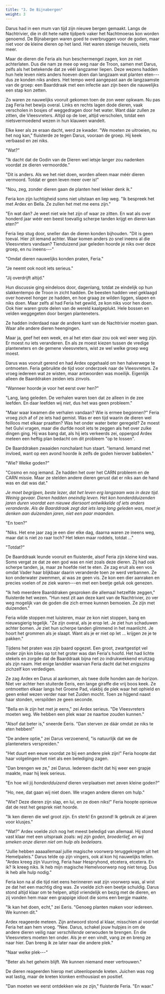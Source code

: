 ```yaml
---
title: "3. De Bijnabergen"
weight: 3
---
```


Darus had in een mum van tijd zijn nieuwe bergen gemaakt. Langs de Nachtrivier, die in dit hete natte tijdperk vaker het Nachtmoeras kon worden genoemd. De Bijnabergen waren goed te overbruggen voor de goden, maar niet voor de kleine dieren op het land. Het waren stenige heuvels, niets meer.

Maar de dieren die Feria als hun beschermengel zagen, kon ze niet achterlaten. Dus die nam ze mee op weg naar de Troon, samen met Darus, zelfs als het betekende dat ze véél langzamer liepen. Deze wezens hadden hun hele leven niets anders hoeven doen dan langzaam wat planten eten---dus ze konden niks anders. Het tempo werd aangepast aan de langzaamste van de groep: een Baarddraak met een infectie aan zijn been die nauwelijks een stap kon zetten.

Zo waren ze nauwelijks vooruit gekomen toen de zon weer opkwam. Nu pas zag Feria het bewijs overal. Links en rechts lagen dode dieren, vaak verscholen in bosjes of weggedragen door het water. Want dáár zullen ze zitten, die Vleesvreters. Altijd op de loer, altijd verscholen, totdat een nietsvermoedend wezen in hun klauwen wandelt.

Elke keer als ze eraan dacht, werd ze kwader. "We moeten ze uitroeien, nu het nog kan," fluisterde ze tegen Darus, vooraan de groep. Hij keek verbaasd en zei niks.

"Wat?"

"Ik dacht dat de Godin van de Dieren wel ietsje langer zou nadenken voordat ze dieren vermoordde."

"Dit is anders. Als we het niet doen, worden alleen maar méér dieren vermoord. Totdat er geen leven meer over is!"

"Nou, zeg, zonder dieren gaan de planten heel lekker denk ik."

Feria kon zijn luchtigheid soms niet uitstaan en liep weg. "Ik bespreek het met Ardex en Bella. Ze zullen het met me eens zijn."

"En wat dan? Je weet niet wie het zijn of waar ze zitten. En wat als over honderd jaar wéér een beest toevallig scherpe tanden krijgt en dieren kan eten?"

Feria liep stug door, sneller dan de dieren konden bijhouden. "Dit is geen toeval. Hier zit iemand achter. Waar komen anders zo snel ineens al die Vleesvreters vandaan? Tienduizend jaar geleden hoorde je niks over deze groep, en nu ineens---"

"Omdat dieren nauwelijks konden praten, Feria."

"Je neemt ook nooit iets serieus."

"Jij overdrijft altijd."

Hun discussie ging eindeloos door, dagenlang, totdat ze eindelijk op hun slakkentempo de Troon in zicht hadden. De beesten hadden veel geklaagd over hoeveel honger ze hadden, en hoe graag ze wilden liggen, slapen en niks doen. Maar zelfs al had Feria het gewild, ze kon niks voor hen doen. Ook hier waren grote delen van de wereld kaalgeplukt. Hele bossen en velden weggegeten door bergen planteneters. 

Ze hadden inderdaad naar de andere kant van de Nachtrivier moeten gaan. Waar alle andere dieren heengingen.

Maar ja, geef het een week, en al het eten daar zou ook wel weer weg zijn. Er moest _nu_ iets veranderen. En als ze moest kiezen tussen de vredige planteneters en de gemene vleesvreters, wist ze wel welke groep weg moest.

Darus was vooruit gerend en had Ardex opgehaald om hen halverwege te ontmoeten. Feria gebruikte de tijd voor onderzoek naar de Vleesvreters. Ze vroeg iedereen wat ze wisten, maar antwoorden was moeilijk. Eigenlijk alleen de Baarddraken zeiden iets zinvols.

"Wanneer hoorde je voor het eerst over hen?"

"Lang, lang geleden. De verhalen waren toen dat ze alleen in de zee leefden. En daar leefden wij _niet_, dus het was geen probleem."

"Maar waar kwamen die verhalen vandaan? Wie is ermee begonnen?" Feria vroeg zich af of ze iets had gemist. Was er een tijd waarin de dieren wel feilloos met elkaar praatten? Was het onder water beter geregeld? Ze moest het Gulvi vragen, maar die durfde nooit iets te zeggen als het over zulke dingen ging. Hij was bang dat, als hij iets verkeerds zei, oppergod Ardex meteen een heftig plan bedacht om dit probleem "op te lossen".

De Baarddraken zwaaiden nonchalant hun staart. "Iemand. Iemand met invloed, want op een avond hoorde ik zelfs de goden hierover babbelen."

"Wie? Welke goden?"

"Cosmo en nog iemand. Ze hadden het over het CARN probleem en de CARN missie. Maar ze stelden andere dieren gerust dat er niks aan de hand was en dat was dat."

_Je moet begrijpen, beste lezer, dat het leven erg langzaam was in deze tijd. Weinig gevaar. Dieren hadden oneindig leven. Het kon honderdduizenden jaren duren voordat een nieuwe diersoort ontwikkelde of iets anders veranderde. Als de Baarddraak zegt dat iets lang lang geleden was, moet je denken aan duizenden jaren, niet een paar maanden._

"En toen?"

"Niks. Het ene jaar zag je een dier elke dag, daarna waren ze ineens weg, maar dat is niet zo raar toch? Het leken maar roddels, totdat ..."

"Totdat?"

De Baarddraak leunde vooruit en fluisterde, alsof Feria zijn kleine kind was. Soms vergat ze dat ze een god was en niet zoals deze dieren. Zij had ook scherpe tanden, ja, maar ze hoefde niet te eten. Ze zag eruit als een vos omdat Vader haar blijkbaar daarin veranderde toen ze werd verbannen. Ze kon onderwater zwemmen, al was ze geen vis. Ze kon een dier aanraken en precies voelen of ze ziek waren---en met een beetje geluk ook genezen.

"Ik heb meerdere Baarddraken gesproken die allemaal hetzelfde zeggen," fluisterde het wezen. "Hun nest zit aan deze kant van de Nachtrivier, zo ver weg mogelijk van de goden die zich ermee kunnen bemoeien. Ze zijn met duizenden."

Feria wilde stoppen met luisteren, maar ze kon niet stoppen, bang en nieuwsgierig tegelijk. "Ze zijn overal, als je erop let. Je ziet hun schaduwen achter bomen. Je ziet hun scherpe tanden glimmend in het maanlicht. Je hoort het grommen als je slaapt. Want als je er niet op let ... krijgen ze je te pakken."

Tijdens het praten was zijn baard opgezet. Een groot, zwartgestipt vel onder zijn kin blies op tot het groter was dan Feria's hoofd. Het had lichte stekels en zorgde dat de Baarddraak bijna net zo indrukwekkend eruitzag als zijn naam. Het enige landdier waarvan Feria dacht dat het _enigszins_ zichzelf kon verdedigen.

Ze zag Ardex en Darus al aankomen, als twee dolle honden aan de horizon. Niet ver achter hen stuiterde Eeris, een lange giraffe die vrij boos keek. Ze ontmoetten elkaar langs het Groene Pad, vlakbij de plek waar het ophield en geen enkel wezen verder naar het Zuiden mocht. Toen ze hijgend naast haar stonden, verspilden ze geen seconde.

"Bella en ik zijn het met je eens," zei Ardex serieus. "De Vleesvreters moeten weg. We hebben een plek waar ze naartoe zouden kunnen."

"Alsof dat beter is," sneerde Eeris. "Dan sterven ze dáár omdat ze niks te eten hebben!"

"De andere optie," zei Darus verzoenend, "is natuurlijk dat we de planteneters verspreiden."

"Het duurt een eeuw voordat ze bij een andere plek zijn!" Feria hoopte dat haar volgelingen het niet als een belediging zagen.

"Dan brengen we ze," zei Darus. Iedereen dacht dat hij weer een grapje maakte, maar hij leek serieus.

"En hoe wil jij _honderdduizend_ dieren verplaatsen met zeven kleine goden?"

"Ho, nee, dat gaan wij niet doen. We vragen andere dieren om hulp."

"Wie? Deze dieren zijn slap, en lui, en ze doen niks!" Feria hoopte opnieuw dat de rest het gesprek niet hoorde.

"Ik ken dieren die wel groot zijn. En sterk! En gezond! Ik gebruik ze al jaren voor klusjes."

"Wat?" Ardex voelde zich nog het meest beledigd van allemaal. Hij stond vast klaar met een uitspraak zoals: _wij zijn goden, broederlief, en wij smeken onze dieren niet om hulp als bedelaars_.

"Jullie hebben aaaaallemaal jullie magische voorwerp teruggekregen uit het Hemelpaleis." Darus telde op zijn vingers, ook al kon hij nauwelijks tellen. "Ardex kreeg zijn Vuurring, Feria haar Hespryhond, etcetera, etcetera. En ik? Ik kreeg niks. Ik heb mijn magische Hemelvoorwerp nog niet terug. Dus ik heb alle hulp nodig."

Feria kon na al die tijd niet eens herinneren wat zijn voorwerp was, al wist ze dat het een machtig ding was. Ze voelde zich een beetje schuldig. Darus stond altijd klaar om te helpen, altijd vriendelijk en bezig met de dieren, en zij vonden hem maar een grappige idioot die soms een bergje maakte.

"Ik kan het doen, echt," zei Eeris. "Genoeg planten maken voor iedereen. We kunnen dit."

Ardex reageerde meteen. Zijn antwoord stond al klaar, misschien al voordat Feria het aan hem vroeg. "Nee. Darus, schakel jouw hulpjes in om de andere dieren veilig naar _verschillende_ oerwouden te brengen. En die Vleesvreters moeten ten onder. Als je er een vindt, vang ze en breng ze naar hier. Dan breng ik ze later naar die andere plek."

"Naar welke plek---"

"Beter als het geheim blijft. We kunnen niemand meer vertrouwen."

De dieren reageerden hierop met uiteenlopende kreten. Juichen was nog wat lastig, maar de kreten klonken enthousiast en positief.

"Dan moeten we eerst ontdekken wie ze zijn," fluisterde Feria. "En waar."